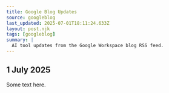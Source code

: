 ```yaml
---
title: Google Blog Updates
source: googleblog
last_updated: 2025-07-01T18:11:24.633Z
layout: post.njk
tags: [googleblog]
summary: |
  AI tool updates from the Google Workspace blog RSS feed.
---
```

## 1 July 2025
 
 Some text here.
 



